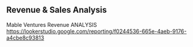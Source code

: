 ## Revenue & Sales Analysis
Mable Ventures Revenue ANALYSIS
https://lookerstudio.google.com/reporting/f0244536-665e-4aeb-9176-a4cbe8c93813
